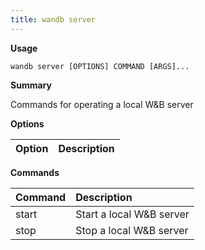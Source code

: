 ```yaml
---
title: wandb server
---
```


**Usage**

`wandb server [OPTIONS] COMMAND [ARGS]...`

**Summary**

Commands for operating a local W&B server


**Options**

| **Option** | **Description** |
| :--- | :--- |


**Commands**

| **Command** | **Description** |
| :--- | :--- |
| start | Start a local W&B server |
| stop | Stop a local W&B server |

